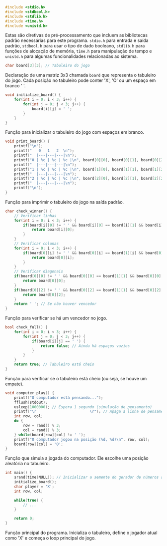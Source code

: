 ```c
#include <stdio.h>
#include <stdbool.h>
#include <stdlib.h>
#include <time.h>
#include <unistd.h>
```
Estas são diretivas de pré-processamento que incluem as bibliotecas padrão necessárias para este programa. `stdio.h` para entrada e saída padrão, `stdbool.h` para usar o tipo de dado booleano, `stdlib.h` para funções de alocação de memória, `time.h` para manipulação de tempo e `unistd.h` para algumas funcionalidades relacionadas ao sistema.

```c
char board[3][3]; // Tabuleiro do jogo
```
Declaração de uma matriz 3x3 chamada `board` que representa o tabuleiro do jogo. Cada posição no tabuleiro pode conter 'X', 'O' ou um espaço em branco ' '.

```c
void initialize_board() {
    for(int i = 0; i < 3; i++) {
        for(int j = 0; j < 3; j++) {
            board[i][j] = ' ';
        }
    }
}
```
Função para inicializar o tabuleiro do jogo com espaços em branco.

```c
void print_board() {
    printf("\n");
    printf("   0   1   2  \n");
    printf("  |---|---|---|\n");
    printf("0 | %c | %c | %c |\n", board[0][0], board[0][1], board[0][2]);
    printf("  |---|---|---|\n");
    printf("1 | %c | %c | %c |\n", board[1][0], board[1][1], board[1][2]);
    printf("  |---|---|---|\n");
    printf("2 | %c | %c | %c |\n", board[2][0], board[2][1], board[2][2]);
    printf("  |---|---|---|\n");
    printf("\n");
}
```
Função para imprimir o tabuleiro do jogo na saída padrão.

```c
char check_winner() {
    // Verificar linhas
    for(int i = 0; i < 3; i++) {
        if(board[i][0] != ' ' && board[i][0] == board[i][1] && board[i][0] == board[i][2]) {
            return board[i][0];
        }
    }
    // Verificar colunas
    for(int i = 0; i < 3; i++) {
        if(board[0][i] != ' ' && board[0][i] == board[1][i] && board[0][i] == board[2][i]) {
            return board[0][i];
        }
    }
    // Verificar diagonais
    if(board[0][0] != ' ' && board[0][0] == board[1][1] && board[0][0] == board[2][2]) {
        return board[0][0];
    }
    if(board[0][2] != ' ' && board[0][2] == board[1][1] && board[0][2] == board[2][0]) {
        return board[0][2];
    }
    return ' '; // Se não houver vencedor
}
```
Função para verificar se há um vencedor no jogo.

```c
bool check_full() {
    for(int i = 0; i < 3; i++) {
        for(int j = 0; j < 3; j++) {
            if(board[i][j] == ' ') {
                return false; // Ainda há espaços vazios
            }
        }
    }
    return true; // Tabuleiro está cheio
}
```
Função para verificar se o tabuleiro está cheio (ou seja, se houve um empate).

```c
void computer_play() {
    printf("O computador está pensando...");
    fflush(stdout);
    usleep(1000000); // Espera 1 segundo (simulação de pensamento)
    printf("\r                        \r"); // Apaga a linha de pensamento
    int row, col;
    do {
        row = rand() % 3;
        col = rand() % 3;
    } while(board[row][col] != ' ');
    printf("O computador jogou na posição (%d, %d)\n", row, col);
    board[row][col] = 'O';
}
```
Função que simula a jogada do computador. Ele escolhe uma posição aleatória no tabuleiro.

```c
int main() {
    srand(time(NULL)); // Inicializar a semente do gerador de números aleatórios
    initialize_board();
    char player = 'X';
    int row, col;

    while(true) {
        // ...
    }

    return 0;
}
```
Função principal do programa. Inicializa o tabuleiro, define o jogador atual como 'X' e começa o loop principal do jogo.
